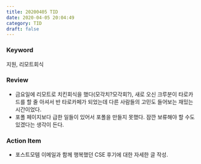 ```yaml
---
title: 20200405 TID
date: 2020-04-05 20:04:49
category: TID
draft: false
---
```


### Keyword

지원, 리모트회식

### Review

- 금요일에 리모트로 치킨회식을 했다(모각치?모각회?), 새로 오신 크루분이 타로카드를 할 줄 아셔서 반 타로카페가 되었는데 다른 사람들의 고민도 들어보는 재밌는 시간이었다.
- 포폴 페이지보다 급한 일들이 있어서 포폴을 만들지 못했다. 잠깐 보류해야 할 수도 있겠다는 생각이 든다.

### Action Item

- 포스트모템 이메일과 함께 행복했던 CSE 후기에 대한 자세한 글 작성.
